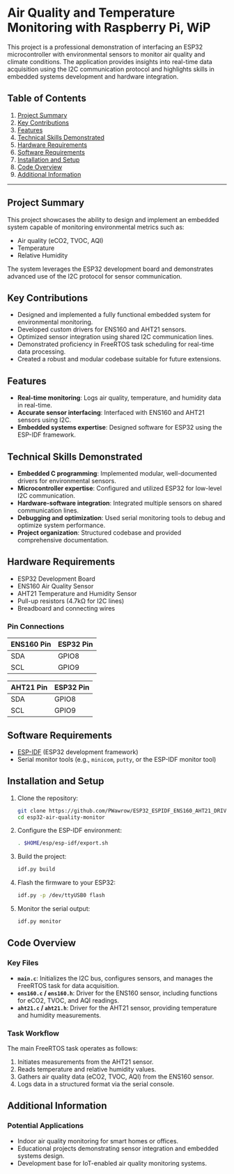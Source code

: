 ﻿# Air Quality and Temperature Monitoring with Raspberry Pi, WiP

This project is a professional demonstration of interfacing an ESP32 microcontroller with environmental sensors to monitor air quality and climate conditions. The application provides insights into real-time data acquisition using the I2C communication protocol and highlights skills in embedded systems development and hardware integration.

## Table of Contents

1. [Project Summary](#project-summary)
2. [Key Contributions](#key-contributions)
3. [Features](#features)
4. [Technical Skills Demonstrated](#technical-skills-demonstrated)
5. [Hardware Requirements](#hardware-requirements)
6. [Software Requirements](#software-requirements)
7. [Installation and Setup](#installation-and-setup)
8. [Code Overview](#code-overview)
9. [Additional Information](#additional-information)

---

## Project Summary

This project showcases the ability to design and implement an embedded system capable of monitoring environmental metrics such as:
- Air quality (eCO2, TVOC, AQI)
- Temperature
- Relative Humidity

The system leverages the ESP32 development board and demonstrates advanced use of the I2C protocol for sensor communication.

## Key Contributions

- Designed and implemented a fully functional embedded system for environmental monitoring.
- Developed custom drivers for ENS160 and AHT21 sensors.
- Optimized sensor integration using shared I2C communication lines.
- Demonstrated proficiency in FreeRTOS task scheduling for real-time data processing.
- Created a robust and modular codebase suitable for future extensions.

## Features

- **Real-time monitoring**: Logs air quality, temperature, and humidity data in real-time.
- **Accurate sensor interfacing**: Interfaced with ENS160 and AHT21 sensors using I2C.
- **Embedded systems expertise**: Designed software for ESP32 using the ESP-IDF framework.

## Technical Skills Demonstrated

- **Embedded C programming**: Implemented modular, well-documented drivers for environmental sensors.
- **Microcontroller expertise**: Configured and utilized ESP32 for low-level I2C communication.
- **Hardware-software integration**: Integrated multiple sensors on shared communication lines.
- **Debugging and optimization**: Used serial monitoring tools to debug and optimize system performance.
- **Project organization**: Structured codebase and provided comprehensive documentation.

## Hardware Requirements

- ESP32 Development Board
- ENS160 Air Quality Sensor
- AHT21 Temperature and Humidity Sensor
- Pull-up resistors (4.7kΩ for I2C lines)
- Breadboard and connecting wires

### Pin Connections
| ENS160 Pin  | ESP32 Pin |
|-------------|-----------|
| SDA         | GPIO8     |
| SCL         | GPIO9     |

| AHT21 Pin   | ESP32 Pin |
|-------------|-----------|
| SDA         | GPIO8     |
| SCL         | GPIO9     |

## Software Requirements

- [ESP-IDF](https://github.com/espressif/esp-idf) (ESP32 development framework)
- Serial monitor tools (e.g., `minicom`, `putty`, or the ESP-IDF monitor tool)

## Installation and Setup

1. Clone the repository:
   ```bash
   git clone https://github.com/PWawrow/ESP32_ESPIDF_ENS160_AHT21_DRIVERS.git
   cd esp32-air-quality-monitor
   ```
2. Configure the ESP-IDF environment:
   ```bash
   . $HOME/esp/esp-idf/export.sh
   ```
3. Build the project:
   ```bash
   idf.py build
   ```
4. Flash the firmware to your ESP32:
   ```bash
   idf.py -p /dev/ttyUSB0 flash
   ```
5. Monitor the serial output:
   ```bash
   idf.py monitor
   ```

## Code Overview

### Key Files

- **`main.c`**: Initializes the I2C bus, configures sensors, and manages the FreeRTOS task for data acquisition.
- **`ens160.c` / `ens160.h`**: Driver for the ENS160 sensor, including functions for eCO2, TVOC, and AQI readings.
- **`aht21.c` / `aht21.h`**: Driver for the AHT21 sensor, providing temperature and humidity measurements.

### Task Workflow

The main FreeRTOS task operates as follows:
1. Initiates measurements from the AHT21 sensor.
2. Reads temperature and relative humidity values.
3. Gathers air quality data (eCO2, TVOC, AQI) from the ENS160 sensor.
4. Logs data in a structured format via the serial console.

## Additional Information

### Potential Applications

- Indoor air quality monitoring for smart homes or offices.
- Educational projects demonstrating sensor integration and embedded systems design.
- Development base for IoT-enabled air quality monitoring systems.

